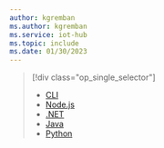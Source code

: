 ```yaml
---
author: kgremban
ms.author: kgremban
ms.service: iot-hub
ms.topic: include
ms.date: 01/30/2023
---
```

> [!div class="op_single_selector"]
> * [CLI](../articles/iot-hub/device-management-cli.md)
> * [Node.js](../articles/iot-hub/iot-hub-node-node-device-management-get-started.md)
> * [.NET](../articles/iot-hub/iot-hub-csharp-csharp-device-management-get-started.md)
> * [Java](../articles/iot-hub/iot-hub-java-java-device-management-getstarted.md)
> * [Python](../articles/iot-hub/iot-hub-python-python-device-management-get-started.md)